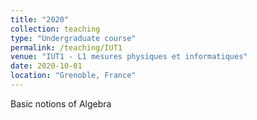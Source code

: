 ```yaml
---
title: "2020"
collection: teaching
type: "Undergraduate course"
permalink: /teaching/IUT1
venue: "IUT1 - L1 mesures physiques et informatiques"
date: 2020-10-01
location: "Grenoble, France"
---
```


Basic notions of Algebra
